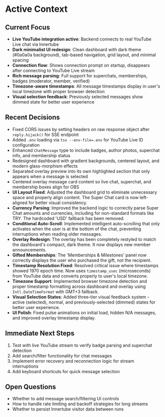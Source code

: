 # Active Context

## Current Focus
- **Live YouTube integration active**: Backend connects to real YouTube Live chat via Innertube
- **Dark minimalist UI redesign**: Clean dashboard with dark theme (#0a0a0a background), tab-based navigation, grid layout, and minimal spacing
- **Connection flow**: Shows connection prompt on startup, disappears after connecting to YouTube Live stream
- **Rich message parsing**: Full support for superchats, memberships, badges (moderator, member, verified)
- **Timezone-aware timestamps**: All message timestamps display in user's local timezone with proper browser detection
- **Visual selection feedback**: Previously selected messages show dimmed state for better user experience

## Recent Decisions
- Fixed CORS issues by setting headers on raw response object after `reply.hijack()` for SSE endpoint
- Added `.env` loading via `tsx --env-file=.env` for YouTube Live ID configuration
- Enhanced `ChatMessage` type to include badges, author photos, superchat info, and membership status
- Redesigned dashboard with gradient backgrounds, centered layout, and modern glass-morphism effects
- Separated overlay preview into its own highlighted section that only appears when a message is selected
- Centered overlay message card content so live chat, superchat, and membership boxes align for OBS
- **UI Layout Fixed**: Adjusted the dashboard grid to eliminate unnecessary space and properly align content. The Super Chat card is now left-aligned for better visual consistency.
- **Currency Parsing**: Improved the backend logic to correctly parse Super Chat amounts and currencies, including for non-standard formats like TRY. The hardcoded 'USD' fallback has been removed.
- **Conditional Auto-Scroll**: Implemented intelligent auto-scrolling that only activates when the user is at the bottom of the chat, preventing interruptions when reading older messages.
- **Overlay Redesign**: The overlay has been completely restyled to match the dashboard's compact, dark theme. It now displays new member announcements.
- **Gifted Memberships**: The 'Memberships & Milestones' panel now correctly displays the user who purchased the gift, not the recipient.
- **Timestamp Resolution Fixed**: Resolved critical issue where timestamps showed 1970 epoch time. Now uses `timestamp_usec` (microseconds) from YouTube data and converts properly to user's local timezone.
- **Timezone Support**: Implemented browser timezone detection and proper timestamp formatting across dashboard and overlay using `Intl.DateTimeFormat` with GMT+3 fallback.
- **Visual Selection States**: Added three-tier visual feedback system - active (selected), normal, and previously-selected (dimmed) states for better user experience.
- **UI Polish**: Fixed pulse animations on initial load, hidden N/A messages, and improved overlay timestamp display.

## Immediate Next Steps
1. Test with live YouTube stream to verify badge parsing and superchat detection
2. Add search/filter functionality for chat messages
3. Implement error recovery and reconnection logic for stream interruptions
4. Add keyboard shortcuts for quick message selection

## Open Questions
- Whether to add message search/filtering UI controls
- How to handle rate limiting and backoff strategies for long streams
- Whether to persist Innertube visitor data between runs
